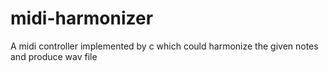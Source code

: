 # midi-harmonizer
A midi controller implemented by c which could harmonize the given notes and produce wav file

